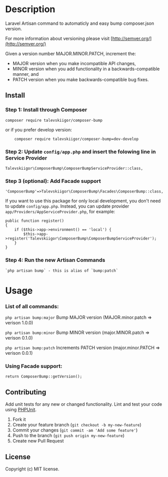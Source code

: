 # Description

Laravel Artisan command to automaticly and easy bump composer.json version.


For more information about versioning please visit [http://semver.org/](http://semver.org/) 

Given a version number MAJOR.MINOR.PATCH, increment the:  

 * MAJOR version when you make incompatible API changes,  
 * MINOR version when you add functionality in a backwards-compatible manner, and  
 * PATCH version when you make backwards-compatible bug fixes.  

## Install

### Step 1: Install through Composer

	composer require talevskiigor/composer-bump

or if you prefer develop version:

		composer require talevskiigor/composer-bump=dev-develop

### Step 2: Update `config/app.php` and insert the folowing line in Service Provider	

	Talevskiigor\ComposerBump\ComposerBumpServiceProvider::class,

### Step 3 (optional): Add  Facade support

	'ComposerBump'=>Talevskiigor\ComposerBump\Facades\ComposerBump::class,

If you want to use this package for only local development, you don't need to update `config/app.php`. Instead, you can update provider `app/Providers/AppServiceProvider.php`, for example:

	public function register()
	{
	    if ($this->app->environment() == 'local') {
	        $this->app->register('Talevskiigor\ComposerBump\ComposerBumpServiceProvider');
	    }
	}

### Step 4: Run the new Artisan Commands

	`php artisan bump` - this is alias of `bump:patch`



# Usage 
### List of all commands:


  `php artisan bump:major`          Bump MAJOR version (MAJOR.minor.patch => verison 1.0.0) 

  `php artisan bump:minor`          Bump MINOR version (major.MINOR.patch => verison 0.1.0) 

  `php artisan bump:patch`          Increments PATCH version (major.minor.PATCH => verison 0.0.1) 


### Using Facade support:

	return ComposerBump::getVersion();

## Contributing

Add unit tests for any new or changed functionality. Lint and test your code using [PHPUnit](https://phpunit.de/).

1. Fork it
2. Create your feature branch (`git checkout -b my-new-feature`)
3. Commit your changes (`git commit -am 'Add some feature'`)
4. Push to the branch (`git push origin my-new-feature`)
5. Create new Pull Request

## License
Copyright (c) MIT license.	
